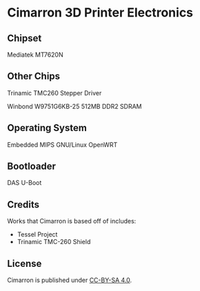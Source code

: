 # Cimarron 3D Printer Electronics

## Chipset

Mediatek MT7620N

## Other Chips

Trinamic TMC260 Stepper Driver

Winbond W9751G6KB-25 512MB DDR2 SDRAM

## Operating System

Embedded MIPS GNU/Linux OpenWRT

## Bootloader

DAS U-Boot

## Credits

Works that Cimarron is based off of includes:

 - Tessel Project
 - Trinamic TMC-260 Shield

## License

Cimarron is published under [CC-BY-SA 4.0](diffusion/CIM/browse/master/COPYING.md).
